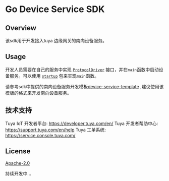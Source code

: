 # Go Device Service SDK

## Overview

该sdk用于开发接入tuya 边缘网关的南向设备服务。

## Usage

开发人员需要在自己的服务中实现 [`ProtocolDriver`](./pkg/models/protocoldriver.go) 接口，并在`main`函数中启动设备服务。可以使用 [`startup`](./pkg/startup/bootstrap.go) 包来实现`main`函数。

请参考sdk中提供的南向设备服务开发模板[device-service-template](./device-srvice-template) ,建议使用该模版的格式来开发南向设备服务。

## 技术支持

Tuya IoT 开发者平台: https://developer.tuya.com/en/
Tuya 开发者帮助中心: https://support.tuya.com/en/help
Tuya 工单系统: https://service.console.tuya.com/

## License

[Apache-2.0](LICENSE)

持续开发中...